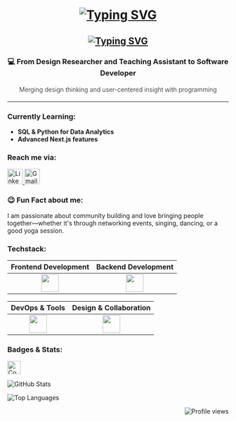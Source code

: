 

<h1 align="center">
    <a href="https://git.io/typing-svg"><img src="https://readme-typing-svg.demolab.com?font=Fira+Code&size=32&pause=1000&color=238636&center=true&vCenter=true&width=435&lines=%F0%9F%91%80+Hi!+I'm+G%C3%BCzide&weight=600" alt="Typing SVG" /></a>
    
</h1> 
<h2 align="center">
    <a href="https://git.io/typing-svg"><img src="https://readme-typing-svg.demolab.com?font=Fira+Code&duration=4000&pause=100&color=2EA043&center=true&vCenter=true&multiline=true&width=440&height=120&lines=Software+Developer;BSc+%26+MSc;Product+Design&size=26&weight=500" alt="Typing SVG" /></a>

</h2> 

  
<div align="center">
    <h3>💻 From Design Researcher and Teaching Assistant to Software Developer</h3>
    <h4  style="font-weight:300;">Merging design thinking and user-centered insight with programming</h4>
</div>

---

### **Currently Learning:**  
-  **SQL & Python for Data Analytics**  
-  **Advanced Next.js features**

### **Reach me via:**  
<p align="left">
  <a href="https://bit.ly/4kqoEq9" target="_blank">
    <img src="https://img.icons8.com/?size=100&id=8808&format=png&color=FFFFFF" alt="LinkedIn" height="35" />
  </a>
  <a href="mailto:guzide.guzelbey@gmail.com" target="_blank" >
    <img src="https://img.icons8.com/?size=100&id=38158&format=png&color=FFFFFF" alt="Gmail" height="35" />
  </a>
</p>  

### :wink: **Fun Fact about me:**  
I am passionate about community building and love bringing people together—whether it's through networking events, singing, dancing, or a good yoga session. 

### **Techstack:**  
| Frontend Development | Backend Development |
| :---: | :---: |
| <img src="https://skillicons.dev/icons?i=react,nextjs,js,materialui,html,css,bootstrap" height="40" /> | <img src="https://skillicons.dev/icons?i=nodejs,express,mysql" height="40" /> |

|  DevOps & Tools |  Design & Collaboration |
| :---: | :---: |
| <img src="https://skillicons.dev/icons?i=docker,git,github,netlify,postman" height="40" /> | <img src="https://skillicons.dev/icons?i=figma,ps,ai,slack" height="40" /> |

### **Badges & Stats:**  
<p align="left">
    <a href="https://www.codewars.com/users/GuzideGuzelbey" target="_blank">
    <img src="https://www.codewars.com/users/GuzideGuzelbey/badges/micro" alt="Codewars Badge" height="30" />
  </a>
</p>
<p align="left">
  <img src="https://github-readme-stats.vercel.app/api?username=GuzideGuzelbey&show_icons=true&theme=dark" alt="GitHub Stats" />  
</p>  
<p align="left">
  <img src="https://github-readme-stats.vercel.app/api/top-langs/?username=GuzideGuzelbey&layout=compact&theme=dark" alt="Top Languages" />
</p>

<img align="right" src="https://komarev.com/ghpvc/?username=GuzideGuzelbey&label=Visitors&left_color=%23333333&right_color=%234D4D4D" alt="Profile views" />



